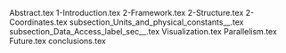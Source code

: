 Abstract.tex
1-Introduction.tex
2-Framework.tex
2-Structure.tex
2-Coordinates.tex
subsection_Units_and_physical_constants__.tex
subsection_Data_Access_label_sec__.tex
Visualization.tex
Parallelism.tex
Future.tex
conclusions.tex